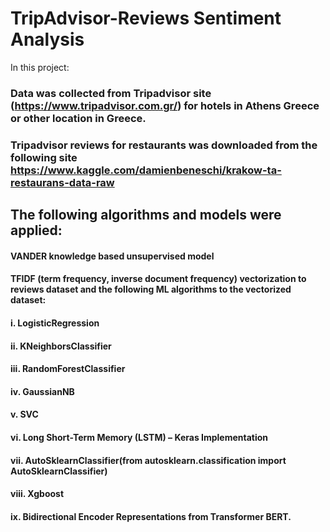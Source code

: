 # TripAdvisor-Reviews Sentiment Analysis

In this project:

### Data was collected from Tripadvisor site (https://www.tripadvisor.com.gr/) for hotels in Athens Greece or other location in Greece.
###  Tripadvisor reviews for restaurants was downloaded from the following site https://www.kaggle.com/damienbeneschi/krakow-ta-restaurans-data-raw 
## The following algorithms and models were applied:

####  VANDER knowledge based unsupervised model
####  TFIDF (term frequency, inverse document frequency) vectorization to reviews dataset and the following ML algorithms to the vectorized dataset:
#### i. LogisticRegression
#### ii. KNeighborsClassifier
#### iii. RandomForestClassifier
#### iv. GaussianNB
#### v. SVC
#### vi. Long Short-Term Memory (LSTM) – Keras Implementation
#### vii. AutoSklearnClassifier(from autosklearn.classification import AutoSklearnClassifier)
#### viii. Xgboost
#### ix.  Bidirectional Encoder Representations from Transformer BERT.
